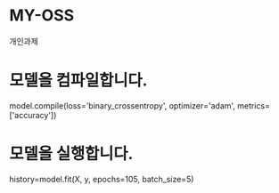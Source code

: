 # MY-OSS
개인과제 
# 모델을 컴파일합니다.
model.compile(loss='binary_crossentropy', optimizer='adam', metrics=['accuracy'])

# 모델을 실행합니다.
history=model.fit(X, y, epochs=105, batch_size=5)
